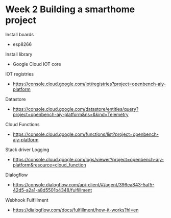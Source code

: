 
# Week 2 Building a smarthome project

Install boards
* esp8266

Install library
* Google Cloud IOT core


IOT registries
* https://console.cloud.google.com/iot/registries?project=openbench-aiy-platform

Datastore
* https://console.cloud.google.com/datastore/entities/query?project=openbench-aiy-platform&ns=&kind=Telemetry

Cloud Functions
* https://console.cloud.google.com/functions/list?project=openbench-aiy-platform

Stack driver Logging
* https://console.cloud.google.com/logs/viewer?project=openbench-aiy-platform&resource=cloud_function

Dialogflow
* https://console.dialogflow.com/api-client/#/agent/396ea843-5af5-42d5-a2a1-a8d5501b4348/fulfillment

Webhook Fulfillment
* https://dialogflow.com/docs/fulfillment/how-it-works?hl=en
